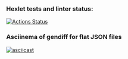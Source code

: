 ### Hexlet tests and linter status:
[![Actions Status](https://github.com/Anton-Sekachev/frontend-project-46/actions/workflows/hexlet-check.yml/badge.svg)](https://github.com/Anton-Sekachev/frontend-project-46/actions)

### Asciinema of gendiff for flat JSON files
[![asciicast](https://asciinema.org/a/goKuQXnnQ6oEAVG5yOvTCsDgw.svg)](https://asciinema.org/a/goKuQXnnQ6oEAVG5yOvTCsDgw)